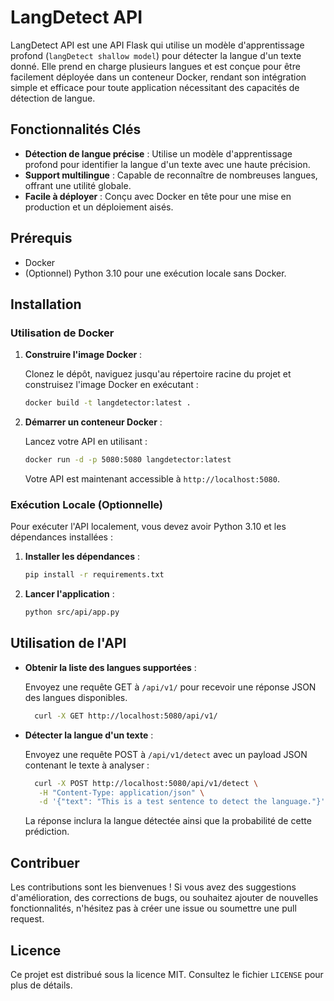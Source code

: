 # LangDetect API

LangDetect API est une API Flask qui utilise un modèle d'apprentissage profond (`langDetect shallow model`) pour détecter la langue d'un texte donné. Elle prend en charge plusieurs langues et est conçue pour être facilement déployée dans un conteneur Docker, rendant son intégration simple et efficace pour toute application nécessitant des capacités de détection de langue.

## Fonctionnalités Clés

- **Détection de langue précise** : Utilise un modèle d'apprentissage profond pour identifier la langue d'un texte avec une haute précision.
- **Support multilingue** : Capable de reconnaître de nombreuses langues, offrant une utilité globale.
- **Facile à déployer** : Conçu avec Docker en tête pour une mise en production et un déploiement aisés.

## Prérequis

- Docker
- (Optionnel) Python 3.10 pour une exécution locale sans Docker.

## Installation

### Utilisation de Docker

1. **Construire l'image Docker** :

   Clonez le dépôt, naviguez jusqu'au répertoire racine du projet et construisez l'image Docker en exécutant :

   ```bash
   docker build -t langdetector:latest .
   ```

2. **Démarrer un conteneur Docker** :

   Lancez votre API en utilisant :

   ```bash
   docker run -d -p 5080:5080 langdetector:latest
   ```

   Votre API est maintenant accessible à `http://localhost:5080`.

### Exécution Locale (Optionnelle)

Pour exécuter l'API localement, vous devez avoir Python 3.10 et les dépendances installées :

1. **Installer les dépendances** :

   ```bash
   pip install -r requirements.txt
   ```

2. **Lancer l'application** :

   ```bash
   python src/api/app.py
   ```

## Utilisation de l'API

- **Obtenir la liste des langues supportées** :

  Envoyez une requête GET à `/api/v1/` pour recevoir une réponse JSON des langues disponibles.

  ```bash
    curl -X GET http://localhost:5080/api/v1/
  ```

- **Détecter la langue d'un texte** :

  Envoyez une requête POST à `/api/v1/detect` avec un payload JSON contenant le texte à analyser :

  ```bash
    curl -X POST http://localhost:5080/api/v1/detect \
     -H "Content-Type: application/json" \
     -d '{"text": "This is a test sentence to detect the language."}'
  ```

  La réponse inclura la langue détectée ainsi que la probabilité de cette prédiction.

## Contribuer

Les contributions sont les bienvenues ! Si vous avez des suggestions d'amélioration, des corrections de bugs, ou souhaitez ajouter de nouvelles fonctionnalités, n'hésitez pas à créer une issue ou soumettre une pull request.

## Licence

Ce projet est distribué sous la licence MIT. Consultez le fichier `LICENSE` pour plus de détails.
